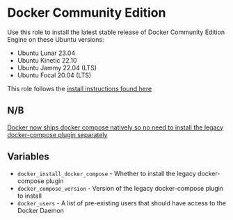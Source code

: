 # Docker Community Edition

Use this role to install the latest stable release of Docker Community Edition Engine on these Ubuntu versions:

- Ubuntu Lunar 23.04
- Ubuntu Kinetic 22.10
- Ubuntu Jammy 22.04 (LTS)
- Ubuntu Focal 20.04 (LTS)

This role follows the [install instructions found here](https://docs.docker.com/engine/install/ubuntu/)

## N/B

[Docker now ships docker compose natively so no need to install the legacy docker-compose plugin separately](https://docs.docker.com/compose/compose-v2/)

## Variables

- `docker_install_docker_compose` - Whether to install the legacy docker-compose plugin
- `docker_compose_version` - Version of the legacy docker-compose plugin to install
- `docker_users` - A list of pre-existing users that should have access to the Docker Daemon
